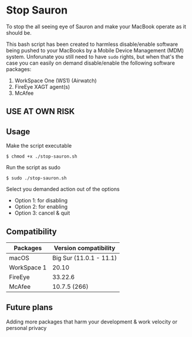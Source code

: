 # Stop Sauron
To stop the all seeing eye of Sauron and make your MacBook operate as it should be.

This bash script has been created to harmless disable/enable software being pushed to your MacBooks by a Mobile Device Management (MDM) system.
Unforunate you still need to have `sudo` rights, but when that's the case you can easily on demand disable/enable the following software packages:

1. WorkSpace One (WS1) (Airwatch)
2. FireEye XAGT agent(s)
3. McAfee 


## USE AT OWN RISK


## Usage
Make the script executable
```
$ chmod +x ./stop-sauron.sh
```
Run the script as sudo
```
$ sudo ./stop-sauron.sh
```
Select you demanded action out of the options

* Option 1: for disabling 
* Option 2: for enabling
* Option 3: cancel & quit


## Compatibility

| Packages | Version compatibility |
| --- | --- |
| macOS | Big Sur (11.0.1 - 11.1) |
| WorkSpace 1 | 20.10 |
| FireEye | 33.22.6 |
| McAfee | 10.7.5 (266) |


## Future plans
Adding more packages that harm your development & work velocity or personal privacy
